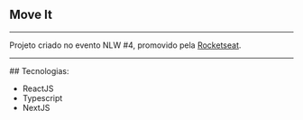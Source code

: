 ## Move It
<hr />
Projeto criado no evento NLW #4, promovido pela <a href="https://github.com/rocketseat-education">Rocketseat</a>.
<hr />
## Tecnologias:
<ul>
  <li>ReactJS</li>
  <li>Typescript</li>
  <li>NextJS</li>
</ul>
